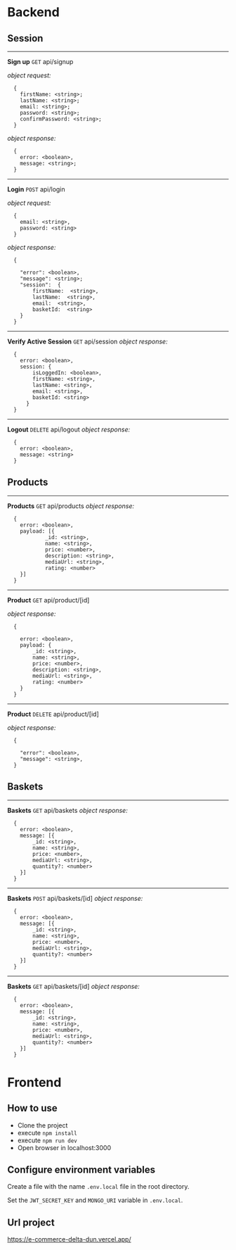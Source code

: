 # Backend

## Session
****
 **Sign up**
`GET` api/signup

*object request:*
```
  {
    firstName: <string>;
    lastName: <string>;
    email: <string>;
    password: <string>;
    confirmPassword: <string>;
  }
```

*object response:*
```
  {
    error: <boolean>,
    message: <string>;
  }
```

* * *
 **Login**
`POST` api/login

*object request:*
```
  {
    email: <string>,
    password: <string>
  }
```

*object response:*
```
  {

    "error": <boolean>,
    "message": <string>;
    "session":  {
        firstName:  <string>,
        lastName:  <string>,
        email:  <string>,
        basketId:  <string>
    }
  }
```

* * *
 **Verify Active Session**
`GET` api/session
*object response:*
```
  {
    error: <boolean>,
    session: {
        isLoggedIn: <boolean>,
        firstName: <string>,
        lastName: <string>,
        email: <string>,
        basketId: <string>
	  }
  }
```

* * *
 **Logout**
`DELETE` api/logout
*object response:*
```
  {
    error: <boolean>,
    message: <string>
  }
```

## Products
****

 **Products**
`GET` api/products
*object response:*
```
  {
    error: <boolean>,
    payload: [{
            _id: <string>,
            name: <string>,
            price: <number>,
            description: <string>,
            mediaUrl: <string>,
            rating: <number>
    }]
  }
```
* * *
 **Product**
`GET` api/product/[id]

*object response:*
```
  {

    error: <boolean>,
    payload: {
        _id: <string>,
        name: <string>,
        price: <number>,
        description: <string>,
        mediaUrl: <string>,
        rating: <number>
    }
  }
```
* * *
 **Product**
`DELETE` api/product/[id]

*object response:*
```
  {

    "error": <boolean>,
    "message": <string>,
  }
```



## Baskets
****

 **Baskets**
`GET` api/baskets
*object response:*
```
  {
    error: <boolean>,
    message: [{
        _id: <string>,
        name: <string>,
        price: <number>,
        mediaUrl: <string>,
        quantity?: <number>
    }]
  }
```
***
 **Baskets**
`POST` api/baskets/[id]
*object response:*
```
  {
    error: <boolean>,
    message: [{
        _id: <string>,
        name: <string>,
        price: <number>,
        mediaUrl: <string>,
        quantity?: <number>
    }]
  }
```
***
 **Baskets**
`GET` api/baskets/[id]
*object response:*
```
  {
    error: <boolean>,
    message: [{
        _id: <string>,
        name: <string>,
        price: <number>,
        mediaUrl: <string>,
        quantity?: <number>
    }]
  }
```

# Frontend
## How to use

* Clone the project
* execute ```npm install```
* execute ```npm run dev```
* Open browser in localhost:3000


## Configure environment variables

Create a file with the name `.env.local` file in the root directory.

Set the `JWT_SECRET_KEY` and `MONGO_URI` variable in `.env.local`.


## Url project
https://e-commerce-delta-dun.vercel.app/
